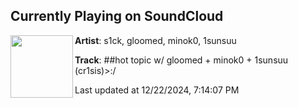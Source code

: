 ## Currently Playing on SoundCloud

[<img align="left" width="100" src="https://i1.sndcdn.com/artworks-nWRmOvgLmjWrgqzH-sfz9aA-t500x500.png">](https://soundcloud.com/s1ck42/hottopic?in=saxurn/sets/sp-ral/)

**Artist**: s1ck, gloomed, minok0, 1sunsuu 

**Track**: ##hot topic w/ gloomed + minok0 + 1sunsuu (cr1sis)>:/

Last updated at 12/22/2024, 7:14:07 PM
